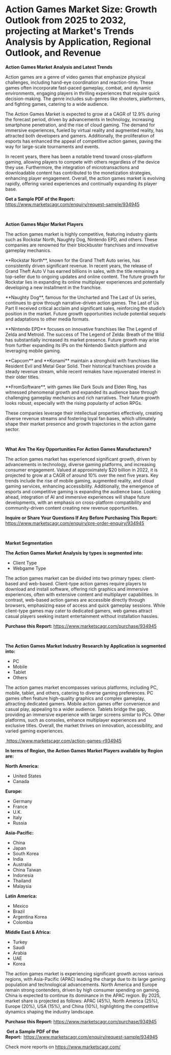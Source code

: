 <p><h1>Action Games Market Size: Growth Outlook from 2025 to 2032, projecting at Market's Trends Analysis by Application, Regional Outlook, and Revenue</h1></p><p><strong>Action Games Market Analysis and Latest Trends</strong></p>
<p><p>Action games are a genre of video games that emphasize physical challenges, including hand-eye coordination and reaction-time. These games often incorporate fast-paced gameplay, combat, and dynamic environments, engaging players in thrilling experiences that require quick decision-making. The genre includes sub-genres like shooters, platformers, and fighting games, catering to a wide audience.</p><p>The Action Games Market is expected to grow at a CAGR of 12.9% during the forecast period, driven by advancements in technology, increasing smartphone penetration, and the rise of cloud gaming. The demand for immersive experiences, fueled by virtual reality and augmented reality, has attracted both developers and gamers. Additionally, the proliferation of esports has enhanced the appeal of competitive action games, paving the way for large-scale tournaments and events.</p><p>In recent years, there has been a notable trend toward cross-platform gaming, allowing players to compete with others regardless of the device they use. Furthermore, the integration of microtransactions and downloadable content has contributed to the monetization strategies, enhancing player engagement. Overall, the action games market is evolving rapidly, offering varied experiences and continually expanding its player base.</p></p>
<p><strong>Get a Sample PDF of the Report:&nbsp;</strong> <a href="https://www.marketscagr.com/enquiry/request-sample/934945?utm_campaign=2304&utm_medium=2&utm_source=Github&utm_content=ia&utm_term=07032025&utm_id=action-games">https://www.marketscagr.com/enquiry/request-sample/934945</a></p>
<p>&nbsp;</p>
<p><strong>Action Games Major Market Players</strong></p>
<p><p>The action games market is highly competitive, featuring industry giants such as Rockstar North, Naughty Dog, Nintendo EPD, and others. These companies are renowned for their blockbuster franchises and innovative gameplay mechanics.</p><p>**Rockstar North**, known for the Grand Theft Auto series, has consistently driven significant revenue. In recent years, the release of Grand Theft Auto V has earned billions in sales, with the title remaining a top-seller due to ongoing updates and online content. The future growth for Rockstar lies in expanding its online multiplayer experiences and potentially developing a new installment in the franchise.</p><p>**Naughty Dog**, famous for the Uncharted and The Last of Us series, continues to grow through narrative-driven action games. The Last of Us Part II received critical acclaim and significant sales, reinforcing the studio’s position in the market. Future growth opportunities include potential sequels and adaptations to other media formats.</p><p>**Nintendo EPD** focuses on innovative franchises like The Legend of Zelda and Metroid. The success of The Legend of Zelda: Breath of the Wild has substantially increased its market presence. Future growth may arise from further expanding its IPs on the Nintendo Switch platform and leveraging mobile gaming.</p><p>**Capcom** and **Konami** maintain a stronghold with franchises like Resident Evil and Metal Gear Solid. Their historical franchises provide a steady revenue stream, while recent remakes have rejuvenated interest in their older titles.</p><p>**FromSoftware**, with games like Dark Souls and Elden Ring, has witnessed phenomenal growth and expanded its audience base through challenging gameplay mechanics and rich narratives. Their future growth looks robust, especially with the rising popularity of action RPGs.</p><p>These companies leverage their intellectual properties effectively, creating diverse revenue streams and fostering loyal fan bases, which ultimately shape their market presence and growth trajectories in the action game sector.</p></p>
<p>&nbsp;</p>
<p><strong>What Are The Key Opportunities For Action Games Manufacturers?</strong></p>
<p><p>The action games market has experienced significant growth, driven by advancements in technology, diverse gaming platforms, and increasing consumer engagement. Valued at approximately $20 billion in 2022, it is projected to grow at a CAGR of around 10% over the next five years. Key trends include the rise of mobile gaming, augmented reality, and cloud gaming services, enhancing accessibility. Additionally, the emergence of esports and competitive gaming is expanding the audience base. Looking ahead, integration of AI and immersive experiences will shape future developments, with an emphasis on cross-platform compatibility and community-driven content creating new revenue opportunities.</p></p>
<p><strong>Inquire or Share Your Questions If Any Before Purchasing This Report:</strong> <a href="https://www.marketscagr.com/enquiry/pre-order-enquiry/934945?utm_campaign=2304&utm_medium=2&utm_source=Github&utm_content=ia&utm_term=07032025&utm_id=action-games">https://www.marketscagr.com/enquiry/pre-order-enquiry/934945</a></p>
<p>&nbsp;</p>
<p><strong>Market Segmentation</strong></p>
<p><strong>The Action Games Market Analysis by types is segmented into:</strong></p>
<p><ul><li>Client Type</li><li>Webgame Type</li></ul></p>
<p><p>The action games market can be divided into two primary types: client-based and web-based. Client-type action games require players to download and install software, offering rich graphics and immersive experiences, often with extensive content and multiplayer capabilities. In contrast, web-based action games are accessible directly through browsers, emphasizing ease of access and quick gameplay sessions. While client-type games may cater to dedicated gamers, web games attract casual players seeking instant entertainment without installation hassles.</p></p>
<p><strong>Purchase this Report:&nbsp;</strong><a href="https://www.marketscagr.com/purchase/934945?utm_campaign=2304&utm_medium=2&utm_source=Github&utm_content=ia&utm_term=07032025&utm_id=action-games">https://www.marketscagr.com/purchase/934945</a></p>
<p>&nbsp;</p>
<p><strong>The Action Games Market Industry Research by Application is segmented into:</strong></p>
<p><ul><li>PC</li><li>Mobile</li><li>Tablet</li><li>Others</li></ul></p>
<p><p>The action games market encompasses various platforms, including PC, mobile, tablet, and others, catering to diverse gaming preferences. PC games often feature high-quality graphics and complex gameplay, attracting dedicated gamers. Mobile action games offer convenience and casual play, appealing to a wider audience. Tablets bridge the gap, providing an immersive experience with larger screens similar to PCs. Other platforms, such as consoles, enhance multiplayer experiences and exclusive titles. Overall, the market thrives on innovation, accessibility, and varied gaming experiences.</p></p>
<p><a href="https://www.marketscagr.com/action-games-r934945?utm_campaign=2304&utm_medium=2&utm_source=Github&utm_content=ia&utm_term=07032025&utm_id=action-games">&nbsp;https://www.marketscagr.com/action-games-r934945</a></p>
<p><strong>In terms of Region, the Action Games Market Players available by Region are:</strong></p>
<p>
    <p> <strong> North America: </strong>
        <ul>
            <li>United States</li>
            <li>Canada</li>
        </ul>
        </p> 
    <p> <strong> Europe: </strong>
        <ul>
            <li>Germany</li>
            <li>France</li>
            <li>U.K.</li>
            <li>Italy</li>
            <li>Russia</li>
        </ul>
        </p> 
    <p> <strong> Asia-Pacific: </strong>
        <ul>
            <li>China</li>
            <li>Japan</li>
            <li>South Korea</li>
            <li>India</li>
            <li>Australia</li>
            <li>China Taiwan</li>
            <li>Indonesia</li>
            <li>Thailand</li>
            <li>Malaysia</li>
        </ul>
        </p> 
    <p> <strong> Latin America: </strong>
        <ul>
            <li>Mexico</li>
            <li>Brazil</li>
            <li>Argentina Korea</li>
            <li>Colombia</li>
        </ul>
        </p> 
    <p> <strong> Middle East & Africa: </strong>
        <ul>
            <li>Turkey</li>
            <li>Saudi</li>
            <li>Arabia</li>
            <li>UAE</li>
            <li>Korea</li>
        </ul>
    </p>
    </p>
<p><p>The action games market is experiencing significant growth across various regions, with Asia-Pacific (APAC) leading the charge due to its large gaming population and technological advancements. North America and Europe remain strong contenders, driven by high consumer spending on gaming. China is expected to continue its dominance in the APAC region. By 2025, market share is projected as follows: APAC (45%), North America (25%), Europe (20%), USA (15%), and China (10%), highlighting the competitive dynamics shaping the industry landscape.</p></p>
<p><strong>Purchase this Report: </strong><a href="https://www.marketscagr.com/purchase/934945?utm_campaign=2304&utm_medium=2&utm_source=Github&utm_content=ia&utm_term=07032025&utm_id=action-games">https://www.marketscagr.com/purchase/934945</a></p>
<p>&nbsp;<strong>Get a Sample PDF of the Report:&nbsp;&nbsp;</strong><a href="https://www.marketscagr.com/enquiry/request-sample/934945?utm_campaign=2304&utm_medium=2&utm_source=Github&utm_content=ia&utm_term=07032025&utm_id=action-games">https://www.marketscagr.com/enquiry/request-sample/934945</a></p>
<p><strong></strong></p>
<p>Check more reports on <a href="https://www.marketscagr.com/?utm_campaign=2304&utm_medium=2&utm_source=Github&utm_content=ia&utm_term=07032025&utm_id=action-games">https://www.marketscagr.com/</a></p>